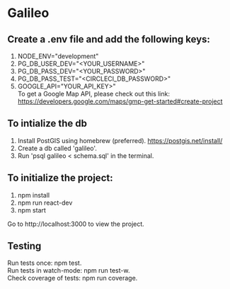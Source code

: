 # Galileo
## Create a .env file and add the following keys:  
1. NODE_ENV="development"
2. PG_DB_USER_DEV="<YOUR_USERNAME>"
3. PG_DB_PASS_DEV="<YOUR_PASSWORD>"
4. PG_DB_PASS_TEST="<CIRCLECI_DB_PASSWORD>"
5. GOOGLE_API="YOUR_API_KEY>"   
To get a Google Map API, please check out this link: https://developers.google.com/maps/gmp-get-started#create-project

## To intialize the db
1. Install PostGIS using homebrew (preferred). https://postgis.net/install/    
2. Create a db called 'galileo'.  
3. Run 'psql galileo < schema.sql' in the terminal.  

## To initialize the project:
1. npm install
2. npm run react-dev
3. npm start

Go to http://localhost:3000 to view the project.

## Testing
Run tests once: npm test.  
Run tests in watch-mode: npm run test-w.  
Check coverage of tests: npm run coverage.  

